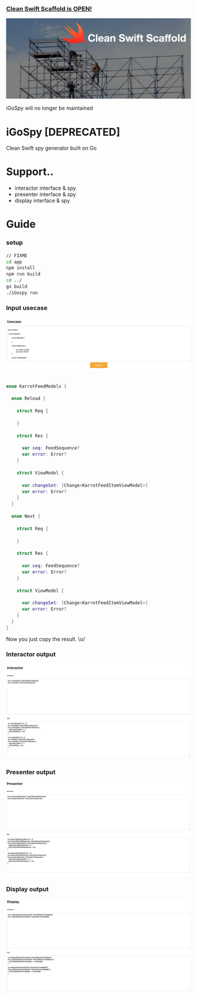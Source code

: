 ### [Clean Swift Scaffold is OPEN!](https://github.com/GeekTree0101/clean-swift-scaffold)
<img src="https://github.com/GeekTree0101/clean-swift-scaffold/blob/develop/logo.png" />

iGoSpy will no longer be maintained


# iGoSpy [DEPRECATED]
Clean Swift spy generator built on Go

# Support..
- interactor interface & spy
- presenter interface & spy 
- display interface & spy

# Guide

### setup

```sh
// FIXME
cd app
npm install
npm run build
cd ../
go build
./iGospy run

```

### Input usecase

<img src="https://github.com/GeekTree0101/iGospy/blob/develop/res/guide1.png" />
          
```swift

enum KarrotFeedModels {

  enum Reload {
    
    struct Req {
      
    }
    
    struct Res {
      
      var seq: FeedSequence?
      var error: Error?
    }
    
    struct ViewModel {
      
      var changeSet: [Change<KarrotFeedItemViewModel>]
      var error: Error?
    }
  }
  
  enum Next {
    
    struct Req {
      
    }
    
    struct Res {
      
      var seq: FeedSequence?
      var error: Error?
    }
    
    struct ViewModel {
      
      var changeSet: [Change<KarrotFeedItemViewModel>]
      var error: Error?
    }
  }
}     
```
   
Now you just copy the result. \o/ 

### Interactor output
          
<img src="https://github.com/GeekTree0101/iGospy/blob/develop/res/guide2.png" />
   
### Presenter output   

<img src="https://github.com/GeekTree0101/iGospy/blob/develop/res/guide3.png" />
          
### Display output
         
<img src="https://github.com/GeekTree0101/iGospy/blob/develop/res/guide4.png" />
